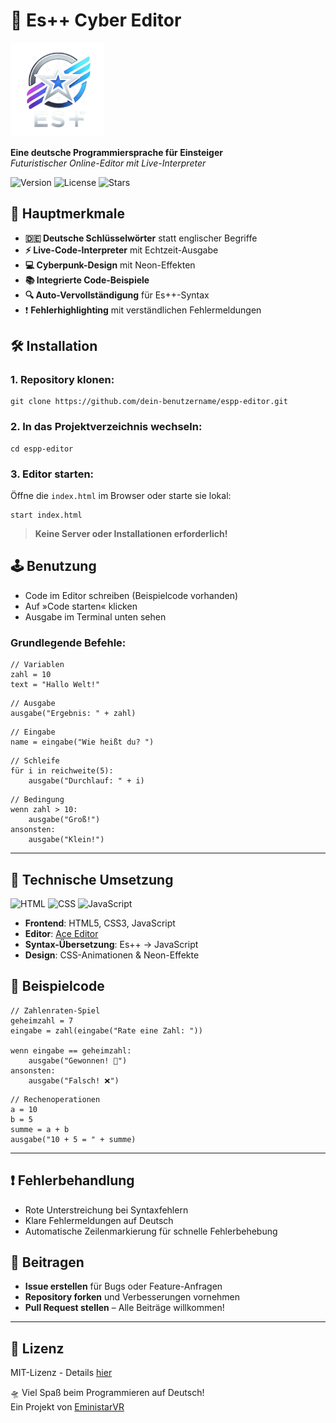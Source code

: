 # 🚀 Es++ Cyber Editor

<img src="logo.png" alt="Es++ Screenshot" width="150"/>



**Eine deutsche Programmiersprache für Einsteiger**  
*Futuristischer Online-Editor mit Live-Interpreter*

![Version](https://img.shields.io/badge/version-1.0.0-brightgreen)
![License](https://img.shields.io/badge/license-MIT-blue)
![Stars](https://img.shields.io/github/stars/eministarvr/espp-editor?style=social)

## 🌟 Hauptmerkmale

- **🇩🇪 Deutsche Schlüsselwörter** statt englischer Begriffe
- **⚡ Live-Code-Interpreter** mit Echtzeit-Ausgabe
- **💻 Cyberpunk-Design** mit Neon-Effekten
- **📚 Integrierte Code-Beispiele**
- **🔍 Auto-Vervollständigung** für Es++-Syntax
- ❗ **Fehlerhighlighting** mit verständlichen Fehlermeldungen

## 🛠️ Installation

### 1. Repository klonen:
```
git clone https://github.com/dein-benutzername/espp-editor.git
```
### 2. In das Projektverzeichnis wechseln:
```
cd espp-editor
```
### 3. Editor starten:

Öffne die `index.html` im Browser oder starte sie lokal:
```
start index.html
```
> **Keine Server oder Installationen erforderlich!**

## 🕹️ Benutzung

- Code im Editor schreiben (Beispielcode vorhanden)
- Auf »Code starten« klicken
- Ausgabe im Terminal unten sehen

### Grundlegende Befehle:
```
// Variablen  
zahl = 10  
text = "Hallo Welt!"  
```
```
// Ausgabe  
ausgabe("Ergebnis: " + zahl)  
```
```
// Eingabe  
name = eingabe("Wie heißt du? ")  
```
```
// Schleife  
für i in reichweite(5):  
    ausgabe("Durchlauf: " + i)  
```
```
// Bedingung  
wenn zahl > 10:  
    ausgabe("Groß!")  
ansonsten:  
    ausgabe("Klein!")
```
---

## 🧰 Technische Umsetzung
![HTML](https://img.shields.io/badge/HTML-%23E34F26.svg?style=plastic&logo=html5&logoColor=white) ![CSS](https://img.shields.io/badge/CSS-%231572B6.svg?style=plastic&logo=css3&logoColor=white) ![JavaScript](https://img.shields.io/badge/JavaScript-%23F7DF1E.svg?style=plastic&logo=javascript&logoColor=black)
- **Frontend**: HTML5, CSS3, JavaScript
- **Editor**: [Ace Editor](https://ace.c9.io/)
- **Syntax-Übersetzung**: Es++ → JavaScript
- **Design**: CSS-Animationen & Neon-Effekte

## 🧩 Beispielcode
```
// Zahlenraten-Spiel  
geheimzahl = 7  
eingabe = zahl(eingabe("Rate eine Zahl: "))  

wenn eingabe == geheimzahl:  
    ausgabe("Gewonnen! 🎉")  
ansonsten:  
    ausgabe("Falsch! ❌")  
```
```
// Rechenoperationen  
a = 10  
b = 5  
summe = a + b  
ausgabe("10 + 5 = " + summe)
```
---

## ❗ Fehlerbehandlung

- Rote Unterstreichung bei Syntaxfehlern
- Klare Fehlermeldungen auf Deutsch
- Automatische Zeilenmarkierung für schnelle Fehlerbehebung

## 🤝 Beitragen

- **Issue erstellen** für Bugs oder Feature-Anfragen
- **Repository forken** und Verbesserungen vornehmen
- **Pull Request stellen** – Alle Beiträge willkommen!

---

## 📜 Lizenz

MIT-Lizenz - Details [hier](LICENSE)

🛸 Viel Spaß beim Programmieren auf Deutsch!  
Ein Projekt von [EministarVR](https://github.com/EministarVR)
